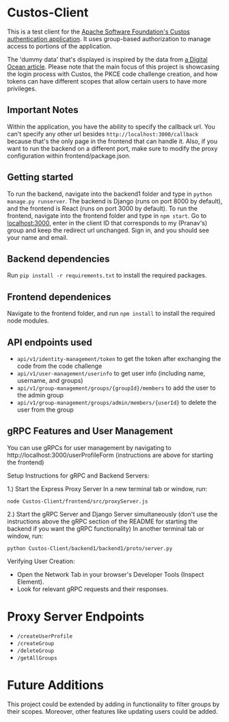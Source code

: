 # Custos-Client
This is a test client for the [Apache Software Foundation's Custos authentication application](https://airavata.apache.org/custos/). It uses group-based authorization to manage access to portions of the application.

The 'dummy data' that's displayed is inspired by the data from [a Digital Ocean article](https://www.digitalocean.com/community/tutorials/build-a-to-do-application-using-django-and-react). Please note that the main focus of this project is showcasing the login process with Custos, the PKCE code challenge creation, and how tokens can have different scopes that allow certain users to have more privileges.

## Important Notes
Within the application, you have the ability to specify the callback url. You can't specify any other url besides `http://localhost:3000/callback` because that's the only page in the frontend that can handle it. Also, if you want to run the backend on a different port, make sure to modify the proxy configuration within frontend/package.json.

## Getting started
To run the backend, navigate into the backend1 folder and type in `python manage.py runserver`. The backend is Django (runs on port 8000 by default), and the frontend is React (runs on port 3000 by default). To run the frontend, navigate into the frontend folder and type in `npm start`. Go to [localhost:3000](http://localhost:3000), enter in the client ID that corresponds to my (Pranav's) group and keep the redirect url unchanged. Sign in, and you should see your name and email.

## Backend dependencies
Run `pip install -r requirements.txt` to install the required packages.

## Frontend dependenices
Navigate to the frontend folder, and run `npm install` to install the required node modules.

## API endpoints used
- `api/v1/identity-management/token` to get the token after exchanging the code from the code challenge
- `api/v1/user-management/userinfo` to get user info (including name, username, and groups)
- `api/v1/group-management/groups/{groupId}/members` to add the user to the admin group
- `api/v1/group-management/groups/admin/members/{userId}` to delete the user from the group

## gRPC Features and User Management
You can use gRPCs for user management by navigating to http://localhost:3000/userProfileForm (instructions are above for starting the frontend)

Setup Instructions for gRPC and Backend Servers:

1.) Start the Express Proxy Server
In a new terminal tab or window, run:

`node Custos-Client/frontend/src/proxyServer.js`

2.) Start the gRPC Server and Django Server simultaneously (don't use the instructions above the gRPC section of the README for starting the backend if you want the gRPC functionality)
In another terminal tab or window, run:

`python Custos-Client/backend1/backend1/proto/server.py`

Verifying User Creation:
- Open the Network Tab in your browser's Developer Tools (Inspect Element).
- Look for relevant gRPC requests and their responses.

# Proxy Server Endpoints
- `/createUserProfile`
- `/createGroup`
- `/deleteGroup`
- `/getAllGroups`

# Future Additions
This project could be extended by adding in functionality to filter groups by their scopes. Moreover, other features like updating users could be added.

